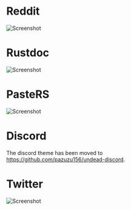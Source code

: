 # Reddit
![Screenshot](https://i.imgur.com/WTrojUz.png)

# Rustdoc
![Screenshot](https://i.imgur.com/P0l7Dgq.png)

# PasteRS
![Screenshot](https://i.imgur.com/j1HNbAJ.png)

# Discord
The discord theme has been moved to https://github.com/pazuzu156/undead-discord.

# Twitter
![Screenshot](https://i.imgur.com/nsVEkhu.png)
